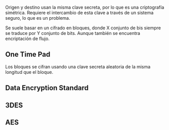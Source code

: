 Origen y destino usan la misma clave secreta, por lo que es una criptografía simétrica. Requiere el intercambio de esta clave a través de un sistema seguro, lo que es un problema.

Se suele basar en un cifrado en bloques, donde X conjunto de bis siempre se traduce por Y conjunto de bits. Aunque también se encuentra encriptación de flujo.

## One Time Pad

Los bloques se cifran usando una clave secreta aleatoria de la misma longitud que el bloque.
## Data Encryption Standard


## 3DES


## AES

